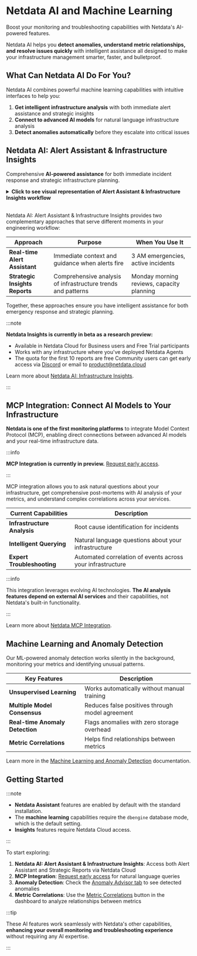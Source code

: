 # Netdata AI and Machine Learning

Boost your monitoring and troubleshooting capabilities with Netdata's AI-powered features.

Netdata AI helps you **detect anomalies, understand metric relationships, and resolve issues quickly** with intelligent assistance all designed to make your infrastructure management smarter, faster, and bulletproof.

## What Can Netdata AI Do For You?

Netdata AI combines powerful machine learning capabilities with intuitive interfaces to help you:

1. **Get intelligent infrastructure analysis** with both immediate alert assistance and strategic insights
2. **Connect to advanced AI models** for natural language infrastructure analysis
3. **Detect anomalies automatically** before they escalate into critical issues

## Netdata AI: Alert Assistant & Infrastructure Insights

Comprehensive **AI-powered assistance** for both immediate incident response and strategic infrastructure planning.

<details>
<summary><strong>Click to see visual representation of Alert Assistant & Infrastructure Insights workflow</strong></summary><br/>

```mermaid
flowchart TD
    A("Infrastructure Issue Occurs")
    
    B("Real-time Alert Assistant")
    C("Strategic Insights Reports")
    
    D("Immediate context<br/>⚡ Instant guidance")
    E("Comprehensive analysis<br/>📊 Strategic intelligence")
    
    F("3 AM Emergency<br/>Quick resolution")
    G("Monday Morning Review<br/>Long-term planning")
    
    A --> B
    A --> C
    B --> D
    C --> E
    D --> F
    E --> G
    
    %% Styling
    classDef problem fill:#ffeb3b,stroke:#333,stroke-width:2px
    classDef realtime fill:#42a5f5,stroke:#333,stroke-width:2px
    classDef strategic fill:#ff7043,stroke:#333,stroke-width:2px
    classDef outcome fill:#f5f5f5,stroke:#333,stroke-width:2px
    
    class A problem
    class B,D realtime
    class C,E strategic
    class F,G outcome
```

</details>

<br/>

Netdata AI: Alert Assistant & Infrastructure Insights provides two complementary approaches that serve different moments in your engineering workflow:

| Approach | Purpose | When You Use It |
|----------|---------|-----------------|
| **Real-time Alert Assistant** | Immediate context and guidance when alerts fire | 3 AM emergencies, active incidents |
| **Strategic Insights Reports** | Comprehensive analysis of infrastructure trends and patterns | Monday morning reviews, capacity planning |

Together, these approaches ensure you have intelligent assistance for both emergency response and strategic planning.

:::note

**Netdata Insights is currently in beta as a research preview:**

- Available in Netdata Cloud for Business users and Free Trial participants
- Works with any infrastructure where you've deployed Netdata Agents
- The quota for the first 10 reports are free
Community users can get early access via [Discord](https://discord.gg/t95Vfx2zyg) or email to product@netdata.cloud

Learn more about [Netdata AI: Infrastructure Insights](/docs/netdata-insights.md).

:::

## MCP Integration: Connect AI Models to Your Infrastructure

**Netdata is one of the first monitoring platforms** to integrate Model Context Protocol (MCP), enabling direct connections between advanced AI models and your real-time infrastructure data.

:::info

**MCP Integration is currently in preview.** [Request early access](https://b6yi53u6qjm.typeform.com/to/DQi5ibhE?typeform-source=www.netdata.cloud).

:::

MCP integration allows you to ask natural questions about your infrastructure, get comprehensive post-mortems with AI analysis of your metrics, and understand complex correlations across your services.

| **Current Capabilities** | Description |
|--------------------------|-------------|
| **Infrastructure Analysis** | Root cause identification for incidents |
| **Intelligent Querying** | Natural language questions about your infrastructure |
| **Expert Troubleshooting** | Automated correlation of events across your infrastructure |

:::info

This integration leverages evolving AI technologies. **The AI analysis features depend on external AI services** and their capabilities, not Netdata's built-in functionality.

:::

Learn more about [Netdata MCP Integration](/docs/netdata-mcp-integration.md).

## Machine Learning and Anomaly Detection

Our ML-powered anomaly detection works silently in the background, monitoring your metrics and identifying unusual patterns.

| **Key Features** | Description |
|------------------|-------------|
| **Unsupervised Learning** | Works automatically without manual training |
| **Multiple Model Consensus** | Reduces false positives through model agreement |
| **Real-time Anomaly Detection** | Flags anomalies with zero storage overhead |
| **Metric Correlations** | Helps find relationships between metrics |

Learn more in the [Machine Learning and Anomaly Detection](/src/ml/README.md) documentation.

## Getting Started

:::note

- **Netdata Assistant** features are enabled by default with the standard installation. 
- The **machine learning** capabilities require the `dbengine` database mode, which is the default setting. 
- **Insights** features require Netdata Cloud access.

:::

To start exploring:

1. **Netdata AI: Alert Assistant & Infrastructure Insights**: Access both Alert Assistant and Strategic Reports via Netdata Cloud
2. **MCP Integration**: [Request early access](https://b6yi53u6qjm.typeform.com/to/DQi5ibhE?typeform-source=www.netdata.cloud) for natural language queries
3. **Anomaly Detection**: Check the [Anomaly Advisor tab](/docs/dashboards-and-charts/anomaly-advisor-tab.md) to see detected anomalies
4. **Metric Correlations**: Use the [Metric Correlations](/docs/metric-correlations.md) button in the dashboard to analyze relationships between metrics

:::tip

These AI features work seamlessly with Netdata's other capabilities, **enhancing your overall monitoring and troubleshooting experience** without requiring any AI expertise.

:::